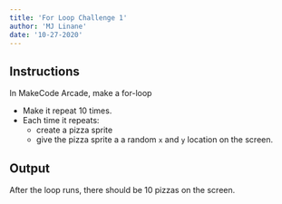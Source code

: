 ```yaml
---
title: 'For Loop Challenge 1'
author: 'MJ Linane'
date: '10-27-2020'
---
```


## Instructions

In MakeCode Arcade, make a for-loop

* Make it repeat 10 times.
* Each time it repeats:
  * create a pizza sprite
  * give the pizza sprite a a random `x` and `y` location on the screen.

## Output

After the loop runs, there should be 10 pizzas on the screen.